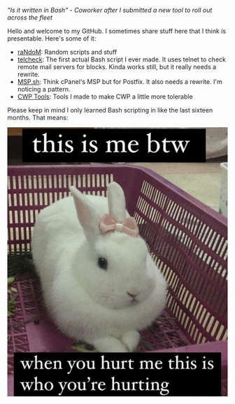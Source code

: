 *"Is it written in Bash" - Coworker after I submitted a new tool to roll out across the fleet*

Hello and welcome to my GitHub. I sometimes share stuff here that I think is presentable. Here's some of it:

* [raNdoM](https://github.com/tchbnl/random): Random scripts and stuff
* [telcheck](https://github.com/tchbnl/telcheck): The first actual Bash script I ever made. It uses telnet to check remote mail servers for blocks. Kinda works still, but it really needs a rewrite.
* [MSP.sh](https://github.com/tchbnl/MSP.sh): Think cPanel's MSP but for Postfix. It also needs a rewrite. I'm noticing a pattern.
* [CWP Tools](https://github.com/tchbnl/cwptools): Tools I made to make CWP a little more tolerable

Please keep in mind I only learned Bash scripting in like the last sixteen months. That means:

![Bunny](bunn.png)
